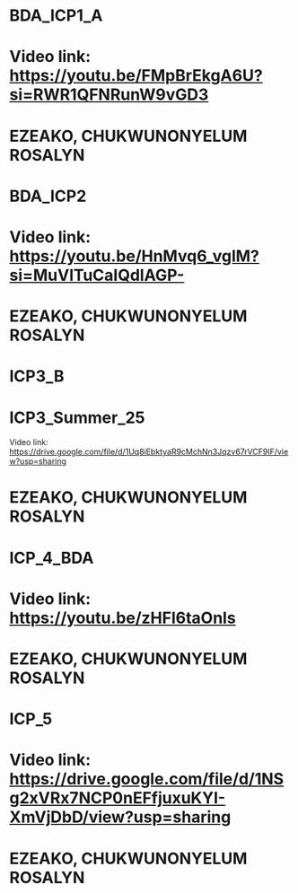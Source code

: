 # BDA_ICP1_A
# Video link: https://youtu.be/FMpBrEkgA6U?si=RWR1QFNRunW9vGD3
# EZEAKO, CHUKWUNONYELUM ROSALYN

# BDA_ICP2
# Video link: https://youtu.be/HnMvq6_vglM?si=MuVlTuCaIQdlAGP-
# EZEAKO, CHUKWUNONYELUM ROSALYN

# ICP3_B
# ICP3_Summer_25
Video link: https://drive.google.com/file/d/1Uq8iEbktyaR9cMchNn3Jqzv67rVCF9IF/view?usp=sharing
# EZEAKO, CHUKWUNONYELUM ROSALYN

# ICP_4_BDA
# Video link: https://youtu.be/zHFl6taOnls
# EZEAKO, CHUKWUNONYELUM ROSALYN

# ICP_5
# Video link: https://drive.google.com/file/d/1NSg2xVRx7NCP0nEFfjuxuKYI-XmVjDbD/view?usp=sharing
# EZEAKO, CHUKWUNONYELUM ROSALYN
